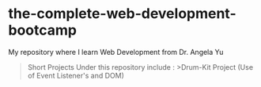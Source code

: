 # the-complete-web-development-bootcamp
My repository where I learn Web Development from Dr. Angela Yu

>Short Projects Under this repository include :
	>Drum-Kit Project (Use of Event Listener's and DOM)